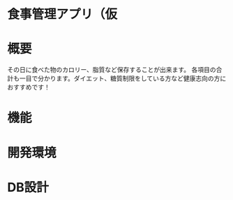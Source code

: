 # 食事管理アプリ（仮

# 概要
その日に食べた物のカロリー、脂質など保存することが出来ます。 
各項目の合計も一目で分かります。ダイエット、糖質制限をしている方など健康志向の方におすすめです！
# 機能

# 開発環境

# DB設計
